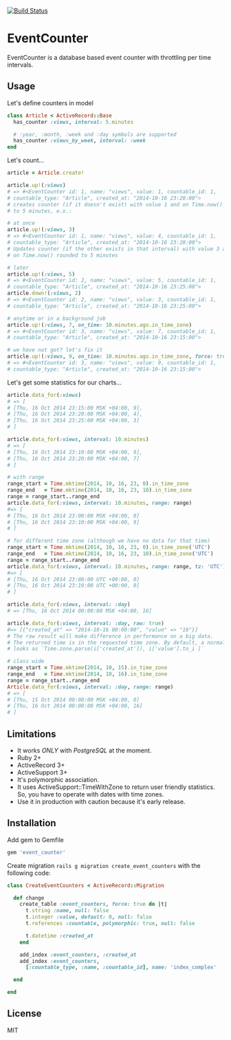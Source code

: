 [![Build Status](https://travis-ci.org/skyeagle/event-counter.svg)](https://travis-ci.org/skyeagle/event-counter)

# EventCounter

EventCounter is a database based event counter with throttling per time intervals.

## Usage

Let's define counters in model

```ruby
class Article < ActiveRecord::Base
  has_counter :views, interval: 5.minutes

  # :year, :month, :week and :day symbols are supported
  has_counter :views_by_week, interval: :week
end
```

Let's count...

```ruby
article = Article.create!

article.up!(:views)
# => #<EventCounter id: 1, name: "views", value: 1, countable_id: 1,
# countable_type: "Article", created_at: "2014-10-16 23:20:00">
# creates counter (if it doesn't exist) with value 1 and on Time.now() rounded
# to 5 minutes, e.x.:

# at once
article.up!(:views, 3)
# => #<EventCounter id: 1, name: "views", value: 4, countable_id: 1,
# countable_type: "Article", created_at: "2014-10-16 23:20:00">
# Updates counter (if the other exists in that interval) with value 3 and
# on Time.now() rounded to 5 minutes

# later
article.up!(:views, 5)
# => #<EventCounter id: 2, name: "views", value: 5, countable_id: 1,
# countable_type: "Article", created_at: "2014-10-16 23:25:00">
article.down!(:views, 2)
# => #<EventCounter id: 2, name: "views", value: 3, countable_id: 1,
# countable_type: "Article", created_at: "2014-10-16 23:25:00">

# anytime or in a background job
article.up!(:views, 7, on_time: 10.minutes.ago.in_time_zone)
# => #<EventCounter id: 3, name: "views", value: 7, countable_id: 1,
# countable_type: "Article", created_at: "2014-10-16 23:15:00">

# we have not got? let's fix it
article.up!(:views, 9, on_time: 10.minutes.ago.in_time_zone, force: true)
# => #<EventCounter id: 3, name: "views", value: 9, countable_id: 1,
# countable_type: "Article", created_at: "2014-10-16 23:15:00">
```

Let's get some statistics for our charts...

```ruby
article.data_for(:views)
# => [
# [Thu, 16 Oct 2014 23:15:00 MSK +04:00, 9],
# [Thu, 16 Oct 2014 23:20:00 MSK +04:00, 4],
# [Thu, 16 Oct 2014 23:25:00 MSK +04:00, 3]
# ]

article.data_for(:views, interval: 10.minutes)
# => [
# [Thu, 16 Oct 2014 23:10:00 MSK +04:00, 9],
# [Thu, 16 Oct 2014 23:20:00 MSK +04:00, 7]
# ]

# with range
range_start = Time.mktime(2014, 10, 16, 23, 0).in_time_zone
range_end   = Time.mktime(2014, 10, 16, 23, 10).in_time_zone
range = range_start..range_end
article.data_for(:views, interval: 10.minutes, range: range)
#=> [
# [Thu, 16 Oct 2014 23:00:00 MSK +04:00, 0]
# [Thu, 16 Oct 2014 23:10:00 MSK +04:00, 9]
# ]

# for different time zone (although we have no data for that time)
range_start = Time.mktime(2014, 10, 16, 23, 0).in_time_zone('UTC')
range_end   = Time.mktime(2014, 10, 16, 23, 10).in_time_zone('UTC')
range = range_start..range_end
article.data_for(:views, interval: 10.minutes, range: range, tz: 'UTC')
#=> [
# [Thu, 16 Oct 2014 23:00:00 UTC +00:00, 0] 
# [Thu, 16 Oct 2014 23:10:00 UTC +00:00, 0]
# ]

article.data_for(:views, interval: :day)
# => [Thu, 16 Oct 2014 00:00:00 MSK +04:00, 16]

article.data_for(:views, interval: :day, raw: true)
#=> [{"created_at" => "2014-10-16 00:00:00", "value" => "16"}]
# The raw result will make difference in performance on a big data.
# The returned time is in the requested time zone. By default, a normalization
# looks as `Time.zone.parse(i['created_at']), i['value'].to_i ]`

# class wide
range_start = Time.mktime(2014, 10, 15).in_time_zone
range_end   = Time.mktime(2014, 10, 16).in_time_zone
range = range_start..range_end
Article.data_for(:views, interval: :day, range: range)
# => [
# [Thu, 15 Oct 2014 00:00:00 MSK +04:00, 0]
# [Thu, 16 Oct 2014 00:00:00 MSK +04:00, 16]
# ]
```

## Limitations

  - It works *ONLY* with *PostgreSQL* at the moment.
  - Ruby 2+
  - ActiveRecord 3+
  - ActiveSupport 3+
  - It's polymorphic association.
  - It uses ActiveSupport::TimeWithZone to return user friendly statistics.
    So, you have to operate with dates with time zones.
  - Use it in production with caution because it's early release.


## Installation

Add gem to Gemfile

```ruby
gem 'event_counter'
```

Create migration `rails g migration create_event_counters` with the
following code:

```ruby
class CreateEventCounters < ActiveRecord::Migration

  def change
    create_table :event_counters, force: true do |t|
      t.string :name, null: false
      t.integer :value, default: 0, null: false
      t.references :countable, polymorphic: true, null: false

      t.datetime :created_at
    end

    add_index :event_counters, :created_at
    add_index :event_counters,
      [:countable_type, :name, :countable_id], name: 'index_complex'

  end

end
```

License
----

MIT
